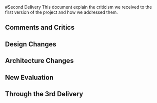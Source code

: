 #Second Delivery
This document explain the criticism we received to the first version of the project and how we addressed them.

## Comments and Critics

## Design Changes

## Architecture Changes

## New Evaluation

## Through the 3rd Delivery